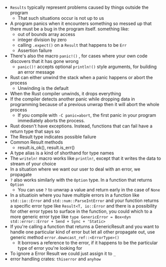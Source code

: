 - `Results` typically represent problems caused by things outside the program
	- That such situations occur is not up to us
- A program panics when it encounters something so messed up that there must be a bug in the program itself. something like:
	- out of bounds array access
	- integer division by zero 
	- calling `.expect()` on a `Result` that happens to be `Err` 
	- Assertion failure
- There's also the macro `panic!()` , for cases where your own code discovers that it has gone wrong
	- `panic()!` accepts optional `println!()` style arguments, for building an error message
- Rust can either unwind the stack when a panic happens or abort the process
	- Unwinding is the default
- When the Rust compiler unwinds, it drops everything 
- If the compiler detects another panic while dropping data in programming because of a previous unwrap then it will abort the whole process
	- If you compile with `-C panic=abort`, the first panic in your program immediately aborts the process.
- Rust doesn't have exceptions. Instead, functions that can fail have a return type that says so
- The Result type indicates possible failure
- Common Result methods
	- result.is_ok(), result.is_err() 
- A type alias is a kind of shorthand for type names
- The `writeln!` macro works like `println!`, except that it writes the data to stream of your choice 
- In a situation where we want our user to deal with an error, we propagate 
- `?` also works similarly with the `Option` type. In a function that returns `Option`
	- You can use `?` to unwrap a value and return early in the case of `None`
- In a situatioin where you have multiple errors in a function like `std::io::Error` and `std::num::ParseIntError` and your function returns a specific error type like `Result<T, io::Error` and there is a possibility for other error types to surface in the function, you could which to a more generic error type like `type GenericError = Box<dyn std::error::Error + Send + Sync + 'Static>`
- If you're calling a function that returns a GenericResult and you want to handle one particular kind of error but let all other propagate out, use generic method `error.downcast_ref::<ErrorType>()` 
	- It borrows a reference to the error, if it happens to be the particular type of error you're looking for
- To ignore a Error Result we could just assign it to `_`
- error handling crates: `thiserror` and `anyhow`